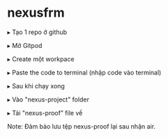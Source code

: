 # nexusfrm
▸ Tạo 1 repo ở github

▸ Mở Gitpod

▸ Create một workpace

▸ Paste the code to terminal (nhập code vào terminal)

▸ Sau khi chạy xong

▸ Vào "nexus-project" folder

▸ Tải "nexus-proof" file về

Note: Đảm bảo lưu tệp nexus-proof lại sau nhận air.
